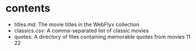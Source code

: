 # contents

- titles.md: The movie titles in the WebFlyx collection
- classics.csv: A comma-separated list of classic movies
- quotes: A directory of files containing memorable quotes from movies
11
22
